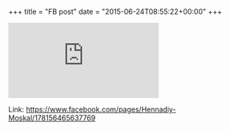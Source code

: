 +++
title = "FB post"
date = "2015-06-24T08:55:22+00:00"
+++



![Photo](https://external.xx.fbcdn.net/safe_image.php?d=AQDjdVpfwnaJXzCw&w=130&h=130&url=https%3A%2F%2Fupload.wikimedia.org%2Fwikipedia%2Fcommons%2F5%2F53%2FHennadiy_Moskal%252C_June_5%252C_2014.jpg&cfs=1&_nc_hash=AQBCNyQ-Rc9yCCmU)


Link: https://www.facebook.com/pages/Hennadiy-Moskal/178156465637769
